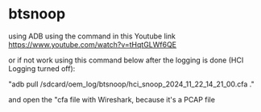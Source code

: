 # btsnoop
using ADB
using the command in this Youtube link 
https://www.youtube.com/watch?v=tHqtGLWf6QE

or if not work using this command below after the logging is done (HCI Logging turned off):

"adb pull /sdcard/oem_log/btsnoop/hci_snoop_2024_11_22_14_21_00.cfa ."

and open the "cfa file with Wireshark, because it's a PCAP file
